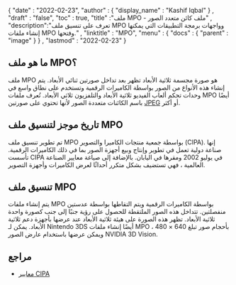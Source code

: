 {
  "date" : "2022-02-23",
  "author" : {
    "display_name" : "Kashif Iqbal"
} ,
  "draft" : "false",
  "toc" : true,
  "title" :"ملف MPO - ملف كائن متعدد الصور" ,
  "description":"تعرف على تنسيق ملف MPO وواجهات برمجة التطبيقات التي يمكنها إنشاء ملفات MPO وفتحها." ,
  "linktitle" : "MPO",
  "menu" : {
    "docs" : {
      "parent" : "image"
}
} ,
  "lastmod" : "2022-02-23"
}

## ما هو ملف MPO؟

ملف MPO هو صورة مجسمة ثلاثية الأبعاد تظهر بعد تداخل صورتين ثنائي الأبعاد. يتم إنشاء هذه الأنواع من الصور بواسطة الكاميرات الرقمية وتستخدم على نطاق واسع في وحدات تحكم ألعاب الفيديو ثلاثية الأبعاد والتلفزيون ثلاثي الأبعاد. تُعرف ملفات MPO أيضًا باسم الكائنات متعددة الصور لأنها تحتوي على صورتين [JPEG](/ar/image/jpeg/) أو أكثر.

## تاريخ موجز لتنسيق ملف MPO

تم تطوير تنسيق ملف MPO بواسطة جمعية منتجات الكاميرا والتصوير (CIPA). إنها صناعة دولية تعمل في تطوير وإنتاج وبيع أجهزة الصور بما في ذلك الكاميرات الرقمية. تأسست CIPA في يوليو 2002 ومقرها في اليابان. بالإضافة إلى صياغة معايير الصناعة العالمية ، فهي تستضيف بشكل متكرر أحداثًا لعرض الكاميرات وأجهزة التصوير.

## تنسيق ملف MPO

يتم إنشاء ملفات MPO بواسطة الكاميرات الرقمية ويتم التقاطها بواسطة عدستين منفصلتين. تتداخل هذه الصور الملتقطة للحصول على رؤية جنبًا إلى جنب كصورة واحدة ثلاثية الأبعاد. تظهر هذه الصورة على هيئة ثلاثية الأبعاد عند عرضها بأجهزة دعم ثلاثية الأبعاد. يمكن لـ Nintendo 3DS أيضًا إنشاء ملفات MPO بأحجام صور تبلغ 640 × 480 ، ويمكن عرضها باستخدام عارض الصور NVIDIA 3D Vision.

## مراجع ##

* [معايير CIPA](https://www.cipa.jp/e/std/std-sec.html)

